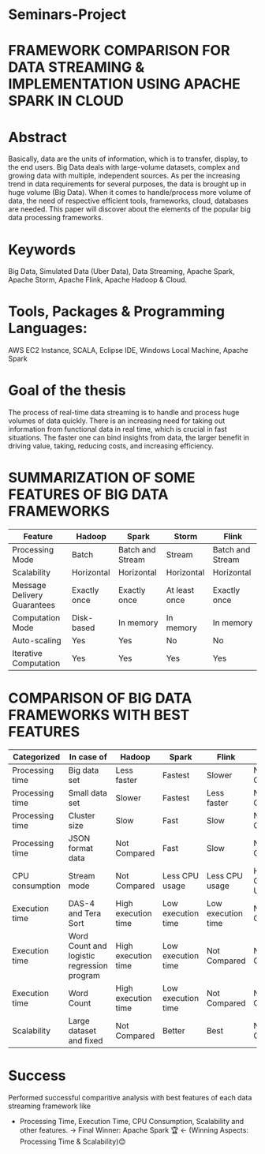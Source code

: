 # Seminars-Project

# FRAMEWORK COMPARISON FOR DATA STREAMING & IMPLEMENTATION USING APACHE SPARK IN CLOUD

# Abstract
Basically, data are the units of information, which is to transfer, display, to the end users. Big Data deals with large-volume datasets, complex and growing data with multiple, independent sources. As per the increasing trend in data requirements for several purposes, the data is brought up in huge volume (Big Data). When it comes to handle/process more volume of data, the need of respective efficient tools, frameworks, cloud, databases are needed. This paper will discover about the elements of the popular big data processing frameworks.

# Keywords
Big Data, Simulated Data (Uber Data), Data Streaming, Apache Spark, Apache Storm, Apache Flink, Apache Hadoop & Cloud.

# Tools, Packages & Programming Languages:
AWS EC2 Instance, SCALA, Eclipse IDE, Windows Local Machine, Apache Spark

# Goal of the thesis
The process of real-time data streaming is to handle and process huge volumes of data quickly. There is an increasing need for taking out information from functional data in real time, which is crucial in fast situations. The faster one can bind insights from data, the larger benefit in driving value, taking, reducing costs, and increasing efficiency.

# SUMMARIZATION OF SOME FEATURES OF BIG DATA FRAMEWORKS

| Feature | Hadoop | Spark | Storm | Flink |
|---|---|---|---|---|
| Processing Mode | Batch | Batch and Stream | Stream | Batch and Stream |
| Scalability | Horizontal | Horizontal | Horizontal | Horizontal |
| Message Delivery Guarantees | Exactly once | Exactly once | At least once | Exactly once |
| Computation Mode | Disk-based | In memory | In memory | In memory |
| Auto-scaling | Yes | Yes | No | No |
| Iterative Computation | Yes | Yes | Yes | Yes |

# COMPARISON OF BIG DATA FRAMEWORKS WITH BEST FEATURES
| Categorized                       | In case of              | Hadoop       | Spark       | Flink      | Storm             |
|-----------------------------------|-------------------------|--------------|-------------|------------|-------------------|
| Processing time                   | Big data set            | Less faster  | Fastest     | Slower     | Not Compared      |
| Processing time                   | Small data set          | Slower       | Fastest     | Less faster| Not Compared      |
| Processing time                   | Cluster size            | Slow         | Fast        | Slow       | Not Compared      |
| Processing time                   | JSON format data        | Not Compared | Fast        | Slow       | Not Compared      |
| CPU consumption                   | Stream mode             | Not Compared | Less CPU usage | Less CPU usage | Highest CPU Usage |
| Execution time                    | DAS-4 and Tera Sort     | High execution time | Low execution time | Low execution time | Not Compared |
| Execution time                    | Word Count and logistic regression program | High execution time | Low execution time | Not Compared | Not Compared |
| Execution time                    | Word Count              | High execution time | Low execution time | Not Compared | Not Compared |
| Scalability                       | Large dataset and fixed | Not Compared | Better      | Best       | Not Compared      |

# Success
Performed successful comparitive analysis with best features of each data streaming framework like 
* Processing Time, Execution Time, CPU Consumption, Scalability and other features.
-> Final Winner: Apache Spark 🏆 <- (Winning Aspects: Processing Time & Scalability)😊
  
